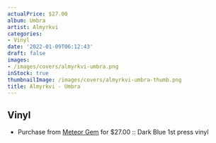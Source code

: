 ```yaml
---
actualPrice: $27.00
album: Umbra
artist: Almyrkvi
categories:
- Vinyl
date: '2022-01-09T06:12:43'
draft: false
images:
- /images/covers/almyrkvi-umbra.png
inStock: true
thumbnailImage: /images/covers/almyrkvi-umbra-thumb.png
title: Almyrkvi - Umbra
---
```


## Vinyl
* Purchase from [Meteor Gem](https://meteor-gem.com/products/almyrkvi-umbra-lp) for $27.00 :: Dark Blue 1st press vinyl
